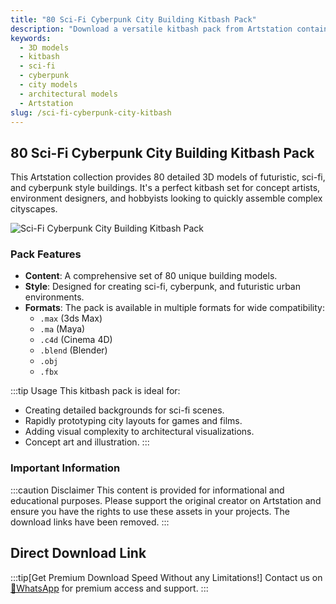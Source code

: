 ```yaml
---
title: "80 Sci-Fi Cyberpunk City Building Kitbash Pack"
description: "Download a versatile kitbash pack from Artstation containing 80 sci-fi and cyberpunk style 3D building models for creating futuristic cityscapes."
keywords:
  - 3D models
  - kitbash
  - sci-fi
  - cyberpunk
  - city models
  - architectural models
  - Artstation
slug: /sci-fi-cyberpunk-city-kitbash
---
```


## 80 Sci-Fi Cyberpunk City Building Kitbash Pack

This Artstation collection provides 80 detailed 3D models of futuristic, sci-fi, and cyberpunk style buildings. It's a perfect kitbash set for concept artists, environment designers, and hobbyists looking to quickly assemble complex cityscapes.

![Sci-Fi Cyberpunk City Building Kitbash Pack](https://www.gfxcamp.com/wp-content/uploads/2025/09/80-Sci-Fi-Cyberpunk-City-Building-Kitbash-Pack.jpg)

### Pack Features

-   **Content**: A comprehensive set of 80 unique building models.
-   **Style**: Designed for creating sci-fi, cyberpunk, and futuristic urban environments.
-   **Formats**: The pack is available in multiple formats for wide compatibility:
    -   `.max` (3ds Max)
    -   `.ma` (Maya)
    -   `.c4d` (Cinema 4D)
    -   `.blend` (Blender)
    -   `.obj`
    -   `.fbx`

:::tip Usage
This kitbash pack is ideal for:
-   Creating detailed backgrounds for sci-fi scenes.
-   Rapidly prototyping city layouts for games and films.
-   Adding visual complexity to architectural visualizations.
-   Concept art and illustration.
:::

### Important Information

:::caution Disclaimer
This content is provided for informational and educational purposes. Please support the original creator on Artstation and ensure you have the rights to use these assets in your projects. The download links have been removed.
:::

## Direct Download Link
:::tip[Get Premium Download Speed Without any Limitations!]
Contact us on [💬WhatsApp](https://wa.me/+8613237610083) for premium  access and support.
:::